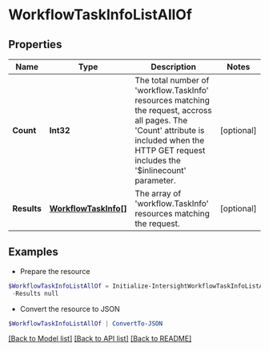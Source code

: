 # WorkflowTaskInfoListAllOf
## Properties

Name | Type | Description | Notes
------------ | ------------- | ------------- | -------------
**Count** | **Int32** | The total number of &#39;workflow.TaskInfo&#39; resources matching the request, accross all pages. The &#39;Count&#39; attribute is included when the HTTP GET request includes the &#39;$inlinecount&#39; parameter. | [optional] 
**Results** | [**WorkflowTaskInfo[]**](WorkflowTaskInfo.md) | The array of &#39;workflow.TaskInfo&#39; resources matching the request. | [optional] 

## Examples

- Prepare the resource
```powershell
$WorkflowTaskInfoListAllOf = Initialize-IntersightWorkflowTaskInfoListAllOf  -Count null `
 -Results null
```

- Convert the resource to JSON
```powershell
$WorkflowTaskInfoListAllOf | ConvertTo-JSON
```

[[Back to Model list]](../README.md#documentation-for-models) [[Back to API list]](../README.md#documentation-for-api-endpoints) [[Back to README]](../README.md)

